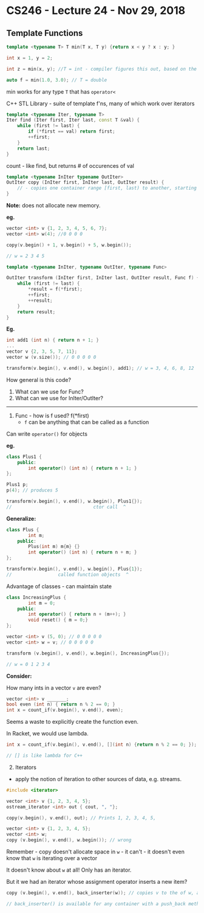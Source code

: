 # CS246 - Lecture 24 - Nov 29, 2018

## Template Functions

```C++
template <typename T> T min(T x, T y) {return x < y ? x : y; }

int x = 1, y = 2;

int z = min(x, y); //T = int - compiler figures this out, based on the types of x and y - don't have to say min<int>(x, y)

auto f = min(1.0, 3.0); // T = double
```

min works for any type `T` that has `operator<`

C++ STL Library <algorithm> - suite of template f'ns, many of which work over iterators 

```C++
template <typename Iter, typename T>
Iter find (Iter first, Iter last, const T &val) {
    while (first != last) {
        if (*first == val) return first;
        ++first; 
    }
    return last;
}
```

count - like find, but returns # of occurences of val

```C++
template <typename InIter typename OutIter>
OutIter copy (InIter first, InIter last, OutIter result) {
    // - copies one container range [first, last) to another, starting at result
}
```

**Note:** does not allocate new memory.

**eg.**
```C++
vector <int> v {1, 2, 3, 4, 5, 6, 7};
vector <int> w(4); //0 0 0 0

copy(v.begin() + 1, v.begin() + 5, w.begin());

// w = 2 3 4 5
```

```C++
template <typename InIter, typename OutIter, typename Func>

OutIter transform (InIter first, InIter last, OutIter result, Func f) {
    while (first != last) {
        *result = f(*first);
        ++first;
        ++result;
    }
    return result;
}
```

**Eg.**

```C++
int add1 (int n) { return n + 1; }
...
vector v {2, 3, 5, 7, 11};
vector w (v.size()); // 0 0 0 0 0

transform(v.begin(), v.end(), w.begin(), add1); // w = 3, 4, 6, 8, 12
```

How general is this code?

1. What can we use for Func?
2. What can we use for InIter/OutIter? 

----------------------------
    
1. Func - how is f used? f(*first) 
   - `f` can be anything that can be called as a function

Can write `operator()` for objects

**eg.**
```C++
class Plus1 {
    public:
        int operator() (int n) { return n + 1; }
};

Plus1 p;
p(4); // produces 5
```

```C++
transform(v.begin(), v.end(), w.begin(), Plus1{});
//                              ctor call  ^
```
**Generalize:**
```C++
class Plus {
        int m;
    public:
        Plus(int m) m{m} {}
        int operator() (int n) { return n + m; }
};
```
```C++
transform(v.begin(), v.end(), w.begin(), Plus{1});
//                 called function objects  ^
```

Advantage of classes - can maintain state

```C++
class IncreasingPlus {
        int m = 0;
    public:
        int operator() { return n + (m++); }
        void reset() { m = 0;}
};
```

```C++
vector <int> v (5, 0); // 0 0 0 0 0
vector <int> w = v; // 0 0 0 0 0

transform (v.begin(), v.end(), w.begin(), IncreasingPlus{});

// w = 0 1 2 3 4
```

**Consider:**

How many ints in a vector `v` are even?

```C++
vector <int> v _______;
bool even (int n) { return n % 2 == 0; }
int x = count_if(v.begin(), v.end(), even);
```

Seems a waste to explicitly create the function even. 

In Racket, we would use lambda.

```C++
int x = count_if(v.begin(), v.end(), [](int n) {return n % 2 == 0; });

// [] is like lambda for C++
```
2. Iterators

- apply the notion of iteration to other sources of data, e.g. streams.

```C++
#include <iterator>

vector <int> v {1, 2, 3, 4, 5};
ostream_iterator <int> out { cout, ", "};

copy(v.begin(), v.end(), out); // Prints 1, 2, 3, 4, 5,

vector <int> v {1, 2, 3, 4, 5};
vector <int> w;
copy (v.begin(), v.end(), w.begin()); // wrong
```

Remember - copy doesn't allocate space in `w` - it can't - it doesn't even know that `w` is iterating over a vector

It doesn't know about `w` at all! Only has an iterator.

But it we had an iterator whose assignment operator inserts a new item?

```C++
copy (v.begin(), v.end(), back_inserter(w)); // copies v to the of w, adding new entries

// back_inserter() is available for any container with a push_back method.
```







